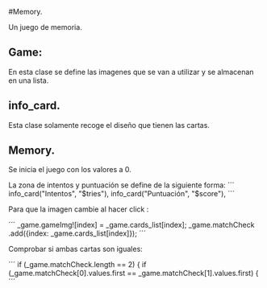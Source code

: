 #Memory.

Un juego de memoria.

## Game:

En esta clase se define las imagenes que se van a utilizar y se almacenan en una lista.



## info_card.

Esta clase solamente recoge el diseño que tienen las cartas.


## Memory.

Se inicia el juego con los valores a 0.

La zona de intentos y puntuación se define de la siguiente forma:
´´´
info_card("Intentos", "$tries"),
info_card("Puntuación", "$score"),
´´´

Para que la imagen cambie al hacer click :

´´´
_game.gameImg![index] = _game.cards_list[index];
_game.matchCheck
.add({index: _game.cards_list[index]});
´´´

Comprobar si ambas cartas son iguales:

´´´
if (_game.matchCheck.length == 2) {
if (_game.matchCheck[0].values.first ==
_game.matchCheck[1].values.first) {
´´´

